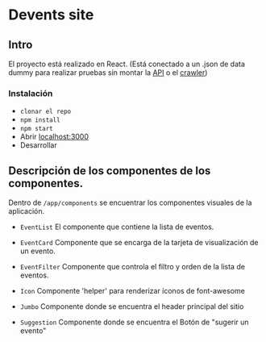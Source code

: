 # Devents site

## Intro

El proyecto está realizado en React. (Está conectado a un .json de data dummy para realizar pruebas sin montar la [API](https://github.com/fforres/devents_api) o el [crawler](https://github.com/fforres/devents_crawl))

### Instalación

- `clonar el repo`
- `npm install`
- `npm start`
- Abrir [localhost:3000](http:///localhost:3000)
- Desarrollar

## Descripción de los componentes de los componentes.

Dentro de `/app/components` se encuentrar los componentes visuales de la aplicación.

- `EventList` El componente que contiene la lista de eventos.
- `EventCard` Componente que se encarga de la tarjeta de visualización de un evento.
- `EventFilter` Componente que controla el filtro y orden de la lista de eventos.

- `Icon` Componente 'helper' para renderizar íconos de font-awesome

- `Jumbo` Componente donde se encuentra el header principal del sitio
- `Suggestion` Componente donde se encuentra el Botón de "sugerir un evento"
